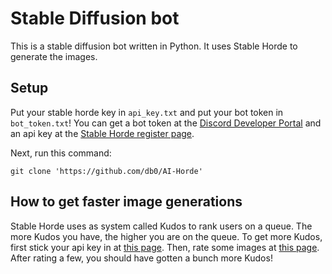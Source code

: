 # Stable Diffusion bot

This is a stable diffusion bot written in Python. It uses Stable Horde to generate the images.


## Setup
Put your stable horde key in ```api_key.txt``` and put your bot token in ```bot_token.txt```! You can get a bot token at the [Discord Developer Portal](https://discord.com/developers/applications) and an api key at the [Stable Horde register page](https://stablehorde.net/register).

Next, run this command:

```shell
git clone 'https://github.com/db0/AI-Horde'
```


## How to get faster image generations
Stable Horde uses as system called Kudos to rank users on a queue. The more Kudos you have, the higher you are on the queue. To get more Kudos, first stick your api key in at [this page](https://tinybots.net/artbot/settings). Then, rate some images at [this page](https://tinybots.net/artbot/rate). After rating a few, you should have gotten a bunch more Kudos!

